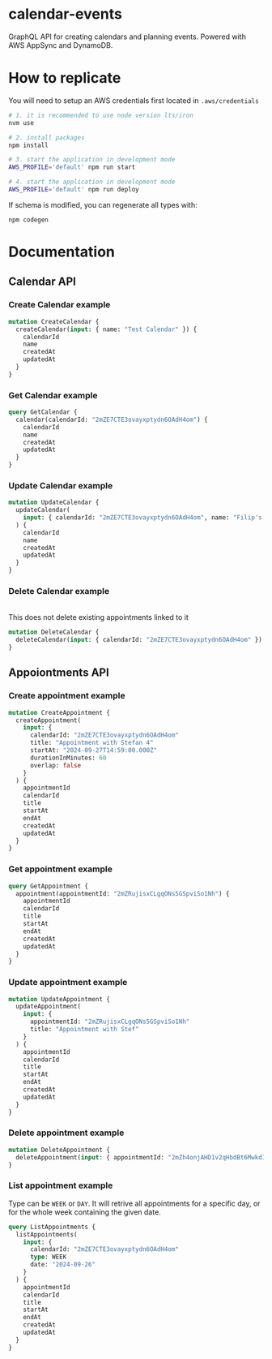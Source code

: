 # calendar-events

GraphQL API for creating calendars and planning events. Powered with AWS AppSync and DynamoDB.

# How to replicate

You will need to setup an AWS credentials first located in `.aws/credentials`

```sh
# 1. it is recommended to use node version lts/iron
nvm use

# 2. install packages
npm install

# 3. start the application in development mode
AWS_PROFILE='default' npm run start

# 4. start the application in development mode
AWS_PROFILE='default' npm run deploy

```

If schema is modified, you can regenerate all types with:

```
npm codegen
```

# Documentation

## Calendar API

### Create Calendar example

```graphql
mutation CreateCalendar {
  createCalendar(input: { name: "Test Calendar" }) {
    calendarId
    name
    createdAt
    updatedAt
  }
}
```

### Get Calendar example

```graphql
query GetCalendar {
  calendar(calendarId: "2mZE7CTE3ovayxptydn6OAdH4om") {
    calendarId
    name
    createdAt
    updatedAt
  }
}
```

### Update Calendar example

```graphql
mutation UpdateCalendar {
  updateCalendar(
    input: { calendarId: "2mZE7CTE3ovayxptydn6OAdH4om", name: "Filip's Cal" }
  ) {
    calendarId
    name
    createdAt
    updatedAt
  }
}
```

### Delete Calendar example

<br>This does not delete existing appointments linked to it

```graphql
mutation DeleteCalendar {
  deleteCalendar(input: { calendarId: "2mZE7CTE3ovayxptydn6OAdH4om" })
}
```

## Appoiontments API

### Create appointment example

```graphql
mutation CreateAppointment {
  createAppointment(
    input: {
      calendarId: "2mZE7CTE3ovayxptydn6OAdH4om"
      title: "Appointment with Stefan 4"
      startAt: "2024-09-27T14:59:00.000Z"
      durationInMinutes: 60
      overlap: false
    }
  ) {
    appointmentId
    calendarId
    title
    startAt
    endAt
    createdAt
    updatedAt
  }
}
```

### Get appointment example

```graphql
query GetAppointment {
  appointment(appointmentId: "2mZRujisxCLgqONs5GSpviSo1Nh") {
    appointmentId
    calendarId
    title
    startAt
    endAt
    createdAt
    updatedAt
  }
}
```

### Update appointment example

```graphql
mutation UpdateAppointment {
  updateAppointment(
    input: {
      appointmentId: "2mZRujisxCLgqONs5GSpviSo1Nh"
      title: "Appointment with Stef"
    }
  ) {
    appointmentId
    calendarId
    title
    startAt
    endAt
    createdAt
    updatedAt
  }
}
```

### Delete appointment example

```graphql
mutation DeleteAppointment {
  deleteAppointment(input: { appointmentId: "2mZh4onjAHD1v2qHbdBt6MwkdIP" })
}
```

### List appointment example

Type can be `WEEK` or `DAY`.
It will retrive all appointments for a specific day, or for the whole week containing the given date.

```graphql
query ListAppointments {
  listAppointments(
    input: {
      calendarId: "2mZE7CTE3ovayxptydn6OAdH4om"
      type: WEEK
      date: "2024-09-26"
    }
  ) {
    appointmentId
    calendarId
    title
    startAt
    endAt
    createdAt
    updatedAt
  }
}
```
